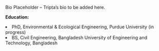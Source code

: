 Bio Placeholder – Tripta’s bio to be added here.

<strong>Education:</strong>
<li>PhD, Environmental & Ecological Engineering, Purdue University (in progress)</li>
<li>BS, Civil Engineering, Bangladesh University of Engineering and Technology, Bangladesh</li>



